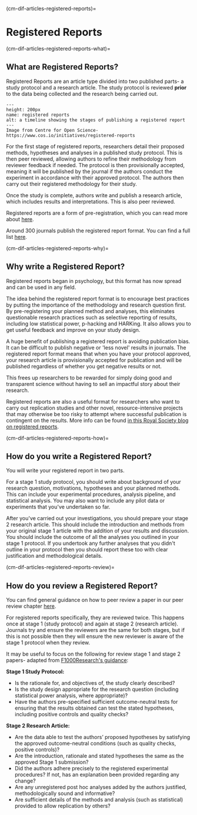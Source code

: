 (cm-dif-articles-registered-reports)=
# Registered Reports

(cm-dif-articles-registered-reports-what)=
## What are Registered Reports?
Registered Reports are an article type divided into two published parts- a study protocol and a research article.
The study protocol is reviewed **prior** to the data being collected and the research being carried out.

```{figure} ../../figures/cos-reg-reports.*
---
height: 200px
name: registered reports
alt: a timeline showing the stages of publishing a registered report
---
Image from Centre for Open Science- https://www.cos.io/initiatives/registered-reports
```

For the first stage of registered reports, researchers detail their proposed methods, hypotheses and analyses in a published study protocol.
This is then peer reviewed, allowing authors to refine their methodology from reviewer feedback if needed.
The protocol is then provisionally accepted, meaning it will be published by the journal if the authors conduct the experiment in accordance with their approved protocol.
The authors then carry out their registered methodology for their study.

Once the study is complete, authors write and publish a research article, which includes results and interpretations.
This is also peer reviewed.

Registered reports are a form of pre-registration, which you can read more about [here](https://www.cos.io/initiatives/prereg).

Around 300 journals publish the registered report format.
You can find a full list [here](https://www.cos.io/initiatives/registered-reports).

(cm-dif-articles-registered-reports-why)=
## Why write a Registered Report?

Registered reports began in psychology, but this format has now spread and can be used in any field.

The idea behind the registered report format is to encourage best practices by putting the importance of the methodology and research question first.
By pre-registering your planned method and analyses, this eliminates questionable research practices such as selective reporting of results, including low statistical power, p-hacking and HARKing.
It also allows you to get useful feedback and improve on your study design.

A huge benefit of publishing a registered report is avoiding publication bias.
It can be difficult to publish negative or 'less novel' results in journals.
The registered report format means that when you have your protocol approved, your research article is provisionally accepted for publication and will be published regardless of whether you get negative results or not.

This frees up researchers to be rewarded for simply doing good and transparent science without having to sell an impactful story about their research.

Registered reports are also a useful format for researchers who want to carry out replication studies and other novel, resource-intensive projects that may otherwise be too risky to attempt where successful publication is contingent on the results. More info can be found [in this Royal Society blog on registered reports](https://royalsociety.org/blog/2016/11/registered-reports-what-are-they-and-why-are-they-important/).

(cm-dif-articles-registered-reports-how)=
## How do you write a Registered Report?

You will write your registered report in two parts.

For a stage 1 study protocol, you should write about background of your research question, motivations, hypotheses and your planned methods.
This can include your experimental procedures, analysis pipeline, and statistical analysis.
You may also want to include any pilot data or experiments that you've undertaken so far.

After you've carried out your investigations, you should prepare your stage 2 research article.
This should include the introduction and methods from your original stage 1 article with the addition of your results and discussion.
You should include the outcome of all the analyses you outlined in your stage 1 protocol.
If you undertook any further analyses that you didn't outline in your protocol then you should report these too with clear justification and methodological details.

(cm-dif-articles-registered-reports-review)=
## How do you review a Registered Report?

You can find general guidance on how to peer review a paper in our peer review chapter [here](https://the-turing-way.netlify.app/communication/peer-review.html).

For registered reports specifically, they are reviewed twice.
This happens once at stage 1 (study protocol) and again at stage 2 (research article).
Journals try and ensure the reviewers are the same for both stages, but if this is not possible then they will ensure the new reviewer is aware of the stage 1 protocol when they review.

It may be useful to focus on the following for review stage 1 and stage 2 papers- adapted from [F1000Research's guidance](https://f1000research.com/for-referees/guidelines):

**Stage 1 Study Protocol:**
* Is the rationale for, and objectives of, the study clearly described?
* Is the study design appropriate for the research question (including statistical power analysis, where appropriate)?
* Have the authors pre-specified sufficient outcome-neutral tests for ensuring that the results obtained can test the stated hypotheses, including positive controls and quality checks?


**Stage 2 Research Article:**
* Are the data able to test the authors’ proposed hypotheses by satisfying the approved outcome-neutral conditions (such as quality checks, positive controls)?
* Are the introduction, rationale and stated hypotheses the same as the approved Stage 1 submission?
* Did the authors adhere precisely to the registered experimental procedures? If not, has an explanation been provided regarding any change?
* Are any unregistered post hoc analyses added by the authors justified, methodologically sound and informative?
* Are sufficient details of the methods and analysis (such as statistical) provided to allow replication by others?
